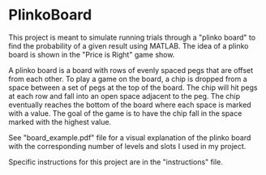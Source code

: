 # PlinkoBoard

This project is meant to simulate running trials through a "plinko board" to find the probability of a given result using MATLAB.
The idea of a plinko board is shown in the "Price is Right" game show.

A plinko board is a board with rows of evenly spaced pegs that are offset from each other. 
To play a game on the board, a chip is dropped from a space between a set of pegs at the top of the board. 
The chip will hit pegs at each row and fall into an open space adjacent to the peg. 
The chip eventually reaches the bottom of the board where each space is marked with a value.
The goal of the game is to have the chip fall in the space marked with the highest value. 

See "board_example.pdf" file for a visual explanation of the plinko board with the corresponding number of levels and slots
I used in my project.

Specific instructions for this project are in the "instructions" file.

